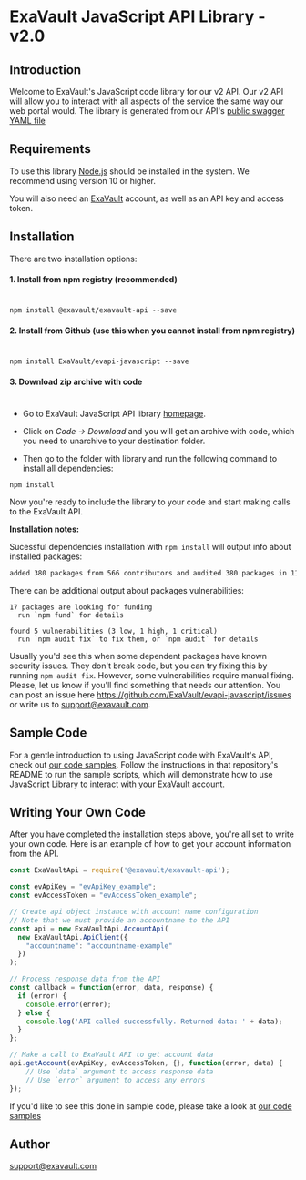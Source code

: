 # ExaVault JavaScript API Library - v2.0

## Introduction
Welcome to ExaVault's JavaScript code library for our v2 API. Our v2 API will allow you to interact with all aspects of the service the same way our web portal would. The library is generated from our API's [public swagger YAML file](https://www.exavault.com/api/docs/evapi_2.0_public.yaml)

## Requirements

To use this library [Node.js](https://nodejs.org/) should be installed in the system. We recommend using version 10 or higher.

You will also need an [ExaVault](https://www.exavault.com) account, as well as an API key and access token.

## Installation

There are two installation options:

#### 1. Install from npm registry (recommended)
#

```shell
npm install @exavault/exavault-api --save
```

#### 2. Install from Github (use this when you cannot install from npm registry)
#

```shell
npm install ExaVault/evapi-javascript --save
```

#### 3. Download zip archive with code
#

- Go to ExaVault JavaScript API library [homepage](https://github.com/ExaVault/evapi-javascript).

- Click on *Code -> Download* and you will get an archive with code, which you need to unarchive to your destination folder.

- Then go to the folder with library and run the following command to install all dependencies:

```
npm install
```

Now you're ready to include the library to your code and start making calls to the ExaVault API.

**Installation notes:**

Sucessful dependencies installation with `npm install` will output info about installed packages:

```bash
added 380 packages from 566 contributors and audited 380 packages in 11.617s
```

There can be additional output about packages vulnerabilities:

```
17 packages are looking for funding
  run `npm fund` for details

found 5 vulnerabilities (3 low, 1 high, 1 critical)
  run `npm audit fix` to fix them, or `npm audit` for details
```

Usually you'd see this when some dependent packages have known security issues. They don't break code, but you can try fixing this by running `npm audit fix`. However, some vulnerabilities require manual fixing. Please, let us know if you'll find something that needs our attention. You can post an issue here https://github.com/ExaVault/evapi-javascript/issues or write us to support@exavault.com.

## Sample Code

For a gentle introduction to using JavaScript code with ExaVault's API, check out [our code samples](https://github.com/ExaVault/evapi-javascript-samples). Follow the instructions in that repository's README to run the sample scripts, which will demonstrate how to use JavaScript Library to interact with your ExaVault account.

## Writing Your Own Code

After you have completed the installation steps above, you're all set to write your own code.
Here is an example of how to get your account information from the API.

```javascript
const ExaVaultApi = require('@exavault/exavault-api');

const evApiKey = "evApiKey_example";
const evAccessToken = "evAccessToken_example";

// Create api object instance with account name configuration
// Note that we must provide an accountname to the API
const api = new ExaVaultApi.AccountApi(
  new ExaVaultApi.ApiClient({
    "accountname": "accountname-example"
  })
);

// Process response data from the API
const callback = function(error, data, response) {
  if (error) {
    console.error(error);
  } else {
    console.log('API called successfully. Returned data: ' + data);
  }
};

// Make a call to ExaVault API to get account data
api.getAccount(evApiKey, evAccessToken, {}, function(error, data) {
    // Use `data` argument to access response data
    // Use `error` argument to access any errors
});
```

If you'd like to see this done in sample code, please take a look at [our code samples](https://github.com/ExaVault/evapi-javascript-samples)

## Author

support@exavault.com
